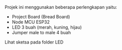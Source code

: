 Projek ini menggunakan beberapa perlengkapan yaitu:
- Project Board (Bread Board)
- Node MCU ESP32
- LED 3 buah (merah, kuning, hijau)
- Jumper male to male 4 buah

Lihat sketsa pada folder LED
